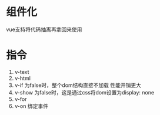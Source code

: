 # 组件化
vue支持将代码抽离再拿回来使用

# 指令
1. v-text
2. v-html
3. v-if  为false时，整个dom结构直接不加载  性能开销更大
4. v-show  为false时，这是通过css将dom设置为display: none
5. v-for
6. v-on 绑定事件